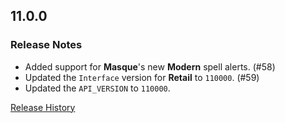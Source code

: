 ## 11.0.0

### Release Notes

- Added support for **Masque**'s new **Modern** spell alerts. (#58)
- Updated the `Interface` version for **Retail** to `110000`. (#59)
- Updated the `API_VERSION` to `110000`.

[Release History](https://github.com/SFX-WoW/Masque_Apathy/wiki/History)
